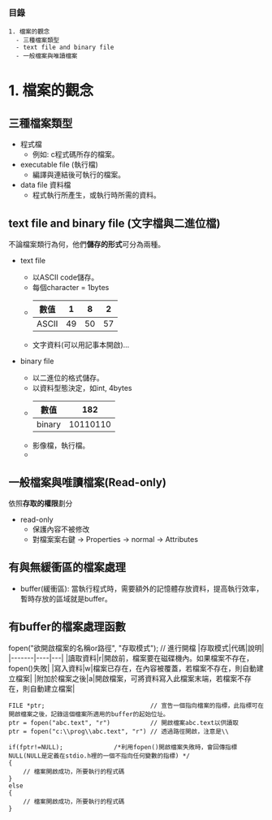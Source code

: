 ### 目錄
```
1. 檔案的觀念
  - 三種檔案類型
  - text file and binary file
  - 一般檔案與唯讀檔案
```

# 1. 檔案的觀念
## 三種檔案類型
- 程式檔
  - 例如: c程式碼所存的檔案。
- executable file (執行檔)
  - 編譯與連結後可執行的檔案。
- data file 資料檔
  - 程式執行所產生，或執行時所需的資料。

## text file and binary file (文字檔與二進位檔)
不論檔案類行為何，他們**儲存的形式**可分為兩種。
- text file
  - 以ASCII code儲存。
  - 每個character = 1bytes
  - |數值|1|8|2|
    |-----|--|--|--|
    |ASCII|49|50|57|
  - 文字資料(可以用記事本開啟)...

- binary file
  - 以二進位的格式儲存。
  - 以資料型態決定，如int, 4bytes
  - |數值|182|
    |----|--|
    |binary|10110110|
  - 影像檔，執行檔。
  - 
## 一般檔案與唯讀檔案(Read-only)
依照**存取的權限**劃分
- read-only
  - 保護內容不被修改
  - 對檔案案右鍵 -> Properties -> normal -> Attributes

## 有與無緩衝區的檔案處理
- buffer(緩衝區): 當執行程式時，需要額外的記憶體存放資料，提高執行效率，暫時存放的區域就是buffer。

## 有buffer的檔案處理函數

fopen("欲開啟檔案的名稱or路徑", "存取模式"); // 進行開檔
|存取模式|代碼|說明|
|-------|----|---|
|讀取資料|r|開啟前，檔案要在磁碟機內。如果檔案不存在，fopen()失敗|
|寫入資料|w|檔案已存在，在內容被覆蓋，若檔案不存在，則自動建立檔案|
|附加於檔案之後|a|開啟檔案，可將資料寫入此檔案末端，若檔案不存在，則自動建立檔案|

    FILE *ptr;                             // 宣告一個指向檔案的指標，此指標可在開啟檔案之後，記錄這個檔案所適用的buffer的起始位址。
    ptr = fopen("abc.text", "r")           // 開啟檔案abc.text以供讀取
    ptr = fopen("c:\\prog\\abc.text", "r") // 透過路徑開啟，注意是\\ 
    
    if(fptr!=NULL);              /*利用fopen()開啟檔案失敗時，會回傳指標NULL(NULL是定義在stdio.h裡的一個不指向任何變數的指標) */
    {
        // 檔案開啟成功，所要執行的程式碼
    }
    else
    {
        // 檔案開啟成功，所要執行的程式碼
    }

